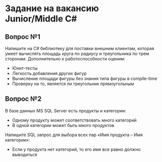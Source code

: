 # Задание на вакансию Junior/Middle C#

## Вопрос №1

Напишите на C# библиотеку для поставки внешним клиентам, которая умеет вычислять площадь круга по радиусу и треугольника по трем сторонам. Дополнительно к работоспособности оценим:
- Юнит-тесты
- Легкость добавления других фигур
- Вычисление площади фигуры без знания типа фигуры в compile-time
- Проверку на то, является ли треугольник прямоугольным


## Вопрос №2

В базе данных MS SQL Server есть продукты и категории: 
- Одному продукту может соответствовать много категорий
- В одной категории может быть много продуктов

Напишите SQL запрос для выбора всех пар «Имя продукта – Имя категории»:
- Если у продукта нет категорий, то его имя все равно должно выводиться
